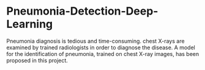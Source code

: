# Pneumonia-Detection-Deep-Learning

Pneumonia diagnosis is tedious and time-consuming.
chest X-rays are examined by trained radiologists in order to diagnose the disease.
A model for the identification of pneumonia, trained on chest X-ray images, has been proposed in this project.
